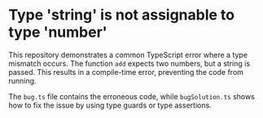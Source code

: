 # Type 'string' is not assignable to type 'number'

This repository demonstrates a common TypeScript error where a type mismatch occurs.  The function `add` expects two numbers, but a string is passed. This results in a compile-time error, preventing the code from running.

The `bug.ts` file contains the erroneous code, while `bugSolution.ts` shows how to fix the issue by using type guards or type assertions.